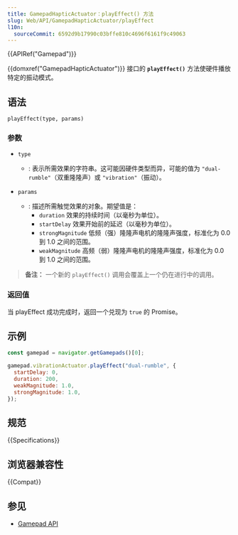 ```yaml
---
title: GamepadHapticActuator：playEffect() 方法
slug: Web/API/GamepadHapticActuator/playEffect
l10n:
  sourceCommit: 6592d9b17990c03bffe810c4696f6161f9c49063
---
```


{{APIRef("Gamepad")}}

{{domxref("GamepadHapticActuator")}} 接口的 **`playEffect()`** 方法使硬件播放特定的振动模式。

## 语法

```js-nolint
playEffect(type, params)
```

### 参数

- `type`

  - : 表示所需效果的字符串。这可能因硬件类型而异，可能的值为 `"dual-rumble"`（双重隆隆声）或 `"vibration"`（振动）。

- `params`
  - : 描述所需触觉效果的对象。期望值是：
    - `duration` 效果的持续时间（以毫秒为单位）。
    - `startDelay` 效果开始前的延迟（以毫秒为单位）。
    - `strongMagnitude` 低频（强）隆隆声电机的隆隆声强度，标准化为 0.0 到 1.0 之间的范围。
    - `weakMagnitude` 高频（弱）隆隆声电机的隆隆声强度，标准化为 0.0 到 1.0 之间的范围。

> **备注：** 一个新的 `playEffect()` 调用会覆盖上一个仍在进行中的调用。

### 返回值

当 playEffect 成功完成时，返回一个兑现为 `true` 的 Promise。

## 示例

```js
const gamepad = navigator.getGamepads()[0];

gamepad.vibrationActuator.playEffect("dual-rumble", {
  startDelay: 0,
  duration: 200,
  weakMagnitude: 1.0,
  strongMagnitude: 1.0,
});
```

## 规范

{{Specifications}}

## 浏览器兼容性

{{Compat}}

## 参见

- [Gamepad API](/zh-CN/docs/Web/API/Gamepad_API)
